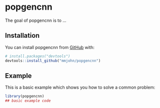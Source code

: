 
<!-- README.md is generated from README.Rmd. Please edit that file -->

# popgencnn

<!-- badges: start -->

<!-- badges: end -->

The goal of popgencnn is to …

## Installation

You can install popgencnn from [GitHub](https://github.com/) with:

``` r
# install.packages("devtools")
devtools::install_github("mmjohn/popgencnn")
```

## Example

This is a basic example which shows you how to solve a common problem:

``` r
library(popgencnn)
## basic example code
```

